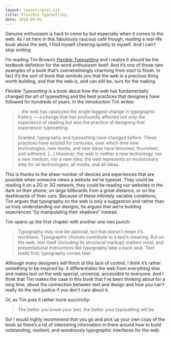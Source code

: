 ```yaml
---
layout: layouts/post.njk
title: Flexible Typesetting
date: 2018-09-01
---
```


Genuine enthusiasm is hard to come by but especially when it comes to the web. As I sit here in this fabulously raucous café though, reading a real-life book about the web, I find myself cheering quietly to myself. And I can’t stop smiling.

I’m reading Tim Brown’s [_Flexible Typesetting_](https://abookapart.com/products/flexible-typesetting) and I realize it should be the textbook definition for the word _enthusiasm_ itself. And it’s one of those rare examples of a book that’s overwhelmingly charming from start to finish. In fact it’s the sort of book that reminds you that the web is a precious thing worth building, and that the web is, and can still be, ours for the making.

_Flexible Typesetting_ is a book about how the web has fundamentally changed the art of typesetting and the best practices that designers have followed for hundreds of years. In the introduction Tim writes:

> …the web has catalyzed the single biggest change in typographic history — a change that has profoundly affected not only the experience of reading but also the practice of designing that experience: typesetting.
>
> Granted, typography and typesetting have changed before. These practices have existed for centuries, over which time new technologies, new media, and new ideas have bloomed, flourished, and withered. […] However, the web is neither a new technology, nor a new medium, nor a new idea; the web represents an evolutionary step for all technologies, all media, and all ideas.

This is thanks to the sheer number of devices and experiences that are possible when someone views a website we’ve typeset. They could be reading it on a 2G or 3G network, they could be reading our websites in the dark on their phone, on large billboards from a great distance, or on the dashboards of their cars. Because of these infinitely variable conditions, Tim argues that typography on the web is only a suggestion and rather than us truly understanding our designs, he argues that we’re building experiences “by manipulating their shadows” instead.

Tim opens up the first chapter with another one-two punch:

> Typography may now be optional, but that doesn’t mean it’s worthless. Typographic choices contribute to a text’s meaning. But on the web, text itself (including its structural markup) matters most, and presentational instructions like typography take a back seat. Text loads first; typography comes later.

Although many designers will flinch at this lack of control, I think it’s rather something to be inspired by. It differentiates the web from everything else and makes text on the web special, universal, accessible to everyone. And I think that Tim makes the case in this book that I’ve been thinking about for a long time, about the connection between text and design and how you can’t really do the text justice if you don’t care about it.

Or, as Tim puts it rather more succinctly:

> The better you know your text, the better your typesetting will be.

So! I would highly recommend that you go and pick up your own copy of the book as there’s a lot of interesting information in there around how to build outstanding, resilient, and wondrously typographic interfaces for the web.
